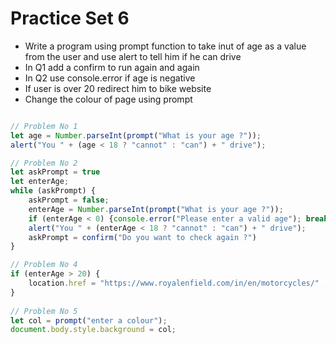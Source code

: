 # Practice Set 6

- Write a program using prompt function to take inut of age as a value from the user and use alert to tell him if he can drive
- In Q1 add a confirm to run again and again
- In Q2 use console.error if age is negative
- If user is over 20 redirect him to bike website
- Change the colour of page using prompt



```js

// Problem No 1
let age = Number.parseInt(prompt("What is your age ?"));
alert("You " + (age < 18 ? "cannot" : "can") + " drive");

// Problem No 2
let askPrompt = true
let enterAge;
while (askPrompt) {
    askPrompt = false;
    enterAge = Number.parseInt(prompt("What is your age ?"));
    if (enterAge < 0) {console.error("Please enter a valid age"); break;} // Problem No 3
    alert("You " + (enterAge < 18 ? "cannot" : "can") + " drive");
    askPrompt = confirm("Do you want to check again ?")
}

// Problem No 4
if (enterAge > 20) {
    location.href = "https://www.royalenfield.com/in/en/motorcycles/" ; // No back button when using this
}
 
// Problem No 5
let col = prompt("enter a colour");
document.body.style.background = col;




```